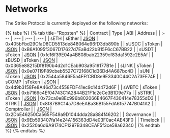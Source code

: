 # Networks

The Strike Protocol is currently deployed on the following networks:

{% tabs %}
{% tab title="Ropsten" %}
| Contract | Type | ABI | Address |
| :--- | :--- | :--- | :--- |
| sETH | sEther | [JSON](https://docs.strike.org/abi/rinkeby/cBAT) | 0x405bFbd29CfaD8CD5513de848064e96fD3db890b |
| sUSDC | sToken | [JSON](https://docs.strike.org/abi/rinkeby/cDAI) | 0xB6A1095f3067D17627d7EaBd22bB15F6cC67BB22 |
| sUSDT | sToken | [JSON](https://docs.strike.org/abi/rinkeby/cETH) | 0xfc16f39E04a4B808bab22359cf83da1592c2E5Af |
| sBUSD | sToken | [JSON](https://docs.strike.org/abi/rinkeby/cREP) | 0x0365e88215Df8190b4d2d1CEab903a9519177B1e |
| sLINK | sToken | [JSON](https://docs.strike.org/abi/rinkeby/cUSDC) | 0x0e07119F89cbeb5527C72168C1d36Dd4A687bc4D |
| sUNI | sToken | [JSON](https://docs.strike.org/abi/rinkeby/cUSDT) | 0x2544a5846E5a4FFfCBD8e9E3340C44C2A73FE74E |
| sCOMP | sToken | [JSON](https://docs.strike.org/abi/rinkeby/cWBTC) | 0x4d9b3158Fe8A46d73c4558FDF41ec9c14d472d6F |
| sWBTC | sToken | [JSON](https://docs.strike.org/abi/rinkeby/cZRX) | 0xb7166c4Ef04743C1A2844B21F1c2eCe3B1D9e77a |
| sSTRK | sToken | [JSON](https://docs.strike.org/abi/rinkeby/cZRX) | 0x73ca0e8Ec996b802066E4667F430414e78355dD3 |
| STRK |  | [JSON](https://docs.strike.org/abi/rinkeby/cZRX) | 0x8f87B9C14a7D8eEABa36B155FdA6f57747B041A2 |
| Comptroller |  | [JSON](https://docs.strike.org/abi/rinkeby/Comptroller) | 0x2DbE46250Ca565F549a9D1044dda28a884f46202 |
| Governance |  | [JSON](https://docs.strike.org/abi/rinkeby/cZRX) | 0x9Eb593407fa14e24A156363dD4e03F0ac4AE43F0 |
| Timelock |  | [JSON](https://docs.strike.org/abi/rinkeby/Timelock) | 0x2520a6d6A9174CF1297B348CEAF5f3ce58a62340 |
{% endtab %}
{% endtabs %}

